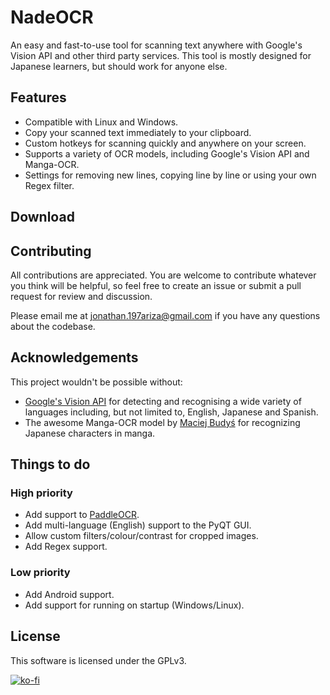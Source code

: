 # NadeOCR
An easy and fast-to-use tool for scanning text anywhere with Google's Vision API and other third party services. This tool is mostly designed for Japanese learners, but should work for anyone else.

## Features
- Compatible with Linux and Windows.
- Copy your scanned text immediately to your clipboard.
- Custom hotkeys for scanning quickly and anywhere on your screen.
- Supports a variety of OCR models, including Google's Vision API and Manga-OCR.
- Settings for removing new lines, copying line by line or using your own Regex filter.

## Download


## Contributing
All contributions are appreciated. You are welcome to contribute whatever you think will be helpful, so feel free to create an issue or submit a pull request for review and discussion.

Please email me at <jonathan.197ariza@gmail.com> if you have any questions about the codebase.

## Acknowledgements
This project wouldn't be possible without:
- [Google's Vision API](https://cloud.google.com/vision) for detecting and recognising a wide variety of languages including, but not limited to, English, Japanese and Spanish.
- The awesome Manga-OCR model by [Maciej Budyś](https://github.com/kha-white) for recognizing Japanese characters in manga.

## Things to do
### High priority
- Add support to [PaddleOCR]([https://github.com/PaddlePaddle/PaddleOCR).
- Add multi-language (English) support to the PyQT GUI. 
- Allow custom filters/colour/contrast for cropped images.
- Add Regex support.
### Low priority 
- Add Android support.
- Add support for running on startup (Windows/Linux).

## License
This software is licensed under the GPLv3.

[![ko-fi](https://ko-fi.com/img/githubbutton_sm.svg)](https://ko-fi.com/P5P3EID5N)
